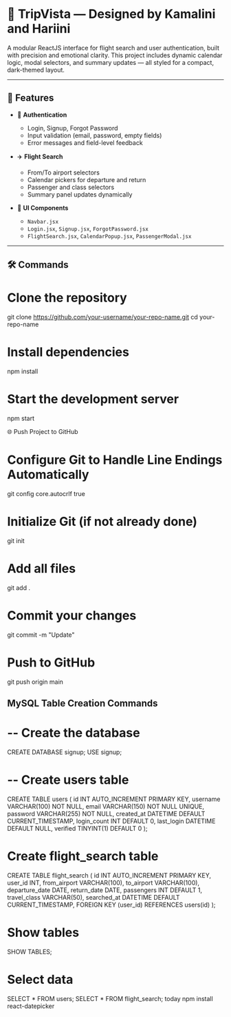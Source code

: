 # 🧳 TripVista — Designed by Kamalini and Hariini

A modular ReactJS interface for flight search and user authentication, built with precision and emotional clarity. This project includes dynamic calendar logic, modal selectors, and summary updates — all styled for a compact, dark-themed layout.

---

## 🔧 Features

- 🔐 **Authentication**
  - Login, Signup, Forgot Password
  - Input validation (email, password, empty fields)
  - Error messages and field-level feedback

- ✈️ **Flight Search**
  - From/To airport selectors
  - Calendar pickers for departure and return
  - Passenger and class selectors
  - Summary panel updates dynamically

- 🧱 **UI Components**
  - `Navbar.jsx`
  - `Login.jsx`, `Signup.jsx`, `ForgotPassword.jsx`
  - `FlightSearch.jsx`, `CalendarPopup.jsx`, `PassengerModal.jsx`

---

## 🛠️ Commands

# Clone the repository
git clone https://github.com/your-username/your-repo-name.git
cd your-repo-name

# Install dependencies
npm install

# Start the development server
npm start

🌐 Push Project to GitHub

# Configure Git to Handle Line Endings Automatically
git config core.autocrlf true

# Initialize Git (if not already done)
git init

# Add all files
git add .

# Commit your changes
git commit -m "Update"

# Push to GitHub
git push origin main

## MySQL Table Creation Commands

 # -- Create the database
CREATE DATABASE signup;
USE signup;

# -- Create users table
CREATE TABLE users (
  id INT AUTO_INCREMENT PRIMARY KEY,
  username VARCHAR(100) NOT NULL,
  email VARCHAR(150) NOT NULL UNIQUE,
  password VARCHAR(255) NOT NULL,
  created_at DATETIME DEFAULT CURRENT_TIMESTAMP,
  login_count INT DEFAULT 0,
  last_login DATETIME DEFAULT NULL,
  verified TINYINT(1) DEFAULT 0
);

#  Create flight_search table
CREATE TABLE flight_search (
  id INT AUTO_INCREMENT PRIMARY KEY,
  user_id INT,
  from_airport VARCHAR(100),
  to_airport VARCHAR(100),
  departure_date DATE,
  return_date DATE,
  passengers INT DEFAULT 1,
  travel_class VARCHAR(50),
  searched_at DATETIME DEFAULT CURRENT_TIMESTAMP,
  FOREIGN KEY (user_id) REFERENCES users(id)
);

# Show tables
SHOW TABLES;

# Select data
SELECT * FROM users;
SELECT * FROM flight_search;
today
npm install react-datepicker